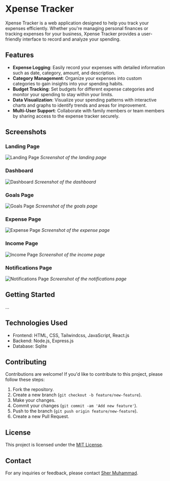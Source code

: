 # Xpense Tracker

Xpense Tracker is a web application designed to help you track your expenses efficiently. Whether you're managing personal finances or tracking expenses for your business, Xpense Tracker provides a user-friendly interface to record and analyze your spending.

## Features

- **Expense Logging**: Easily record your expenses with detailed information such as date, category, amount, and description.
- **Category Management**: Organize your expenses into custom categories to gain insights into your spending habits.
- **Budget Tracking**: Set budgets for different expense categories and monitor your spending to stay within your limits.
- **Data Visualization**: Visualize your spending patterns with interactive charts and graphs to identify trends and areas for improvement.
- **Multi-User Support**: Collaborate with family members or team members by sharing access to the expense tracker securely.

## Screenshots

### Landing Page
![Landing Page](https://github.com/SherMuhammadgithub/xpense-tracker-app/blob/master/Frontend/src/assets/Images/Screenshot%202024-05-13%20201756.png?raw=true)
*Screenshot of the landing page*

### Dashboard
![Dashboard](https://github.com/SherMuhammadgithub/xpense-tracker-app/blob/master/Frontend/src/assets/Images/Screenshot%202024-05-13%20202122.png?raw=true)
*Screenshot of the dashboard*

### Goals Page
![Goals Page]([images/goals_page.png](https://github.com/SherMuhammadgithub/xpense-tracker-app/blob/master/Frontend/src/assets/Images/Screenshot%202024-05-13%20202148.png?raw=true))
*Screenshot of the goals page*

### Expense Page
![Expense Page]([images/expense_page.png](https://github.com/SherMuhammadgithub/xpense-tracker-app/blob/master/Frontend/src/assets/Images/Screenshot%202024-05-13%20202209.png?raw=true))
*Screenshot of the expense page*

### Income Page
![Income Page]([images/income_page.png](https://github.com/SherMuhammadgithub/xpense-tracker-app/blob/master/Frontend/src/assets/Images/Screenshot%202024-05-13%20202232.png?raw=true))
*Screenshot of the income page*

### Notifications Page
![Notifications Page]([images/notifications_page.png](https://github.com/SherMuhammadgithub/xpense-tracker-app/blob/master/Frontend/src/assets/Images/Screenshot%202024-05-13%20202443.png?raw=true))
*Screenshot of the notifications page*

## Getting Started

...

## Technologies Used

- Frontend: HTML, CSS, Tailwindcss, JavaScript, React.js
- Backend: Node.js, Express.js
- Database: Sqlite 

## Contributing

Contributions are welcome! If you'd like to contribute to this project, please follow these steps:

1. Fork the repository.
2. Create a new branch (`git checkout -b feature/new-feature`).
3. Make your changes.
4. Commit your changes (`git commit -am 'Add new feature'`).
5. Push to the branch (`git push origin feature/new-feature`).
6. Create a new Pull Request.

## License

This project is licensed under the [MIT License](LICENSE).

## Contact

For any inquiries or feedback, please contact [Sher Muhammad](mailto:muhammadiqbalshermuhammad@gmail.com).
